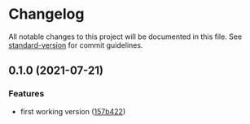 # Changelog

All notable changes to this project will be documented in this file. See [standard-version](https://github.com/conventional-changelog/standard-version) for commit guidelines.

## 0.1.0 (2021-07-21)


### Features

* first working version ([157b422](https://github.com/FdezRomero/rosetta-cli/commit/157b422fea001057d6821993f5187e7a1dfa49bf))
